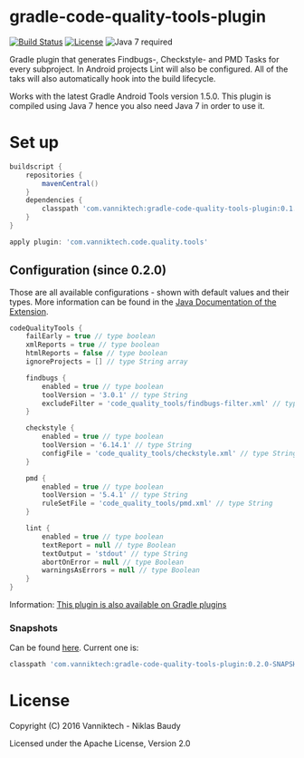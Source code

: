 # gradle-code-quality-tools-plugin

[![Build Status](https://travis-ci.org/vanniktech/gradle-code-quality-tools-plugin.svg)](https://travis-ci.org/vanniktech/gradle-code-quality-tools-plugin)
[![License](http://img.shields.io/:license-apache-blue.svg)](http://www.apache.org/licenses/LICENSE-2.0.html)
![Java 7 required](https://img.shields.io/badge/java-7-brightgreen.svg)

Gradle plugin that generates Findbugs-, Checkstyle- and PMD Tasks for every subproject. In Android projects Lint will also be configured. All of the taks will also automatically hook into the build lifecycle.

Works with the latest Gradle Android Tools version 1.5.0. This plugin is compiled using Java 7 hence you also need Java 7 in order to use it.

# Set up

```groovy
buildscript {
    repositories {
        mavenCentral()
    }
    dependencies {
        classpath 'com.vanniktech:gradle-code-quality-tools-plugin:0.1.0'
    }
}

apply plugin: 'com.vanniktech.code.quality.tools'
```

## Configuration (since 0.2.0)

Those are all available configurations - shown with default values and their types. More information can be found in the [Java Documentation of the Extension](src/main/groovy/com/vanniktech/code/quality/tools/CodeQualityToolsPluginExtension.groovy).

```groovy
codeQualityTools {
    failEarly = true // type boolean
    xmlReports = true // type boolean
    htmlReports = false // type boolean
    ignoreProjects = [] // type String array

    findbugs {
        enabled = true // type boolean
        toolVersion = '3.0.1' // type String
        excludeFilter = 'code_quality_tools/findbugs-filter.xml' // type String
    }

    checkstyle {
        enabled = true // type boolean
        toolVersion = '6.14.1' // type String
        configFile = 'code_quality_tools/checkstyle.xml' // type String
    }

    pmd {
        enabled = true // type boolean
        toolVersion = '5.4.1' // type String
        ruleSetFile = 'code_quality_tools/pmd.xml' // type String
    }

    lint {
        enabled = true // type boolean
        textReport = null // type Boolean
        textOutput = 'stdout' // type String
        abortOnError = null // type Boolean
        warningsAsErrors = null // type Boolean
    }
}

```

Information: [This plugin is also available on Gradle plugins](https://plugins.gradle.org/plugin/com.vanniktech.code.quality.tools)

### Snapshots

Can be found [here](https://oss.sonatype.org/#nexus-search;quick~gradle-code-quality-tools-plugin). Current one is:

```groovy
classpath 'com.vanniktech:gradle-code-quality-tools-plugin:0.2.0-SNAPSHOT'
```

# License

Copyright (C) 2016 Vanniktech - Niklas Baudy

Licensed under the Apache License, Version 2.0